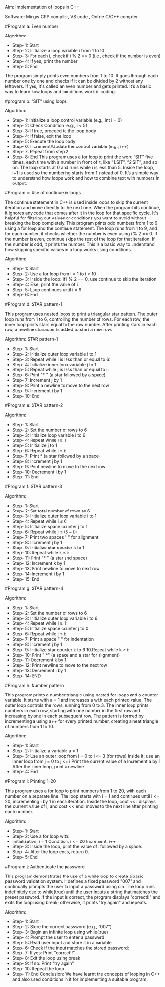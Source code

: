 Aim: Implementation of loops in C++

Software: Mingw CPP compiler, VS code , Online C/C++ compiler

#Program a: Even number

Algorithm:

- Step- 1: Start
- Step- 2: Initialize a loop variable i from 1 to 10
- Step- 3: For each i, check if i % 2 == 0 (i.e., check if the number is even)
- Step- 4: If yes, print the number
- Step- 5: End

The program simply prints even numbers from 1 to 10. It goes through each number one by one and checks if it can be divided by 2 without any leftovers. If yes, it's called an even number and gets printed. It's a basic way to learn how loops and conditions work in coding.

#program b: "SIT" using loops

Algorithm:

- Step- 1: Initialize a loop control variable (e.g., int i = 0)
- Step- 2: Check Condition (e.g., i < 5)
- Step- 3: If true, proceed to the loop body
- Step- 4: If false, exit the loop
- Step- 5: Execute the loop body
- Step- 6: Increment/Update the control variable (e.g., i++)
- Step- 7: Repeat from step 2
- Step- 8: End
This program uses a for loop to print the word “SIT” five times, each time with a number in front of it, like “1.SIT”, “2.SIT”, and so on. The loop starts at 0 and runs while i is less than 5. Inside the loop, i+1 is used so the numbering starts from 1 instead of 0. It’s a simple way to understand how loops work and how to combine text with numbers in output.

#Program c: Use of continue in loops

The continue statement in C++ is used inside loops to skip the current iteration and move directly to the next one. When the program hits continue, it ignores any code that comes after it in the loop for that specific cycle. It's helpful for filtering out values or conditions you want to avoid without breaking the loop completely. This program prints odd numbers from 1 to 9 using a for loop and the continue statement. The loop runs from 1 to 9, and for each number, it checks whether the number is even using i % 2 == 0. If the number is even, continue skips the rest of the loop for that iteration. If the number is odd, it prints the number. This is a basic way to understand how skipping specific values in a loop works using conditions.

Algorithm:

- Step- 1: Start
- Step- 2: Use a for loop from i = 1 to i < 10
- Step- 3: Inside the loop:
  If i % 2 == 0, use continue to skip the iteration
- Step- 4: Else, print the value of i
- Step- 5: Loop continues until i = 9
- Step- 6: End

#Program d: STAR pattern-1

This program uses nested loops to print a triangular star pattern. The outer loop runs from 1 to 6, controlling the number of rows. For each row, the inner loop prints stars equal to the row number. After printing stars in each row, a newline character is added to start a new row.

Algorithm: STAR pattern-1

- Step- 1: Start
- Step- 2: Initialize outer loop variable i to 1 
- Step- 3: Repeat while i is less than or equal to 6:
- Step- 4: Initialize inner loop variable j to 1 
- Step- 5: Repeat while j is less than or equal to i: 
- Step- 6: Print "* " (a star followed by a space)
- Step- 7: Increment j by 1 
- Step- 8: Print a newline to move to the next row 
- Step- 9: Increment i by 1 
- Step- 10: End

#Program e: STAR pattern-2

Algorithm:

- Step- 1: Start
- Step- 2: Set the number of rows to 6
- Step- 3: Initialize loop variable i to 6
- Step- 4: Repeat while i ≥ 1:
- Step- 5: Initialize j to 1
- Step- 6: Repeat while j ≤ i:
- Step- 7: Print * (a star followed by a space)
- Step- 8: Increment j by 1
- Step- 9: Print newline to move to the next row
- Step- 10: Decrement i by 1
- Step- 11: End

#Program f: STAR pattern-3

Algorithm:

- Step- 1: Start
- Step- 2: Set total number of rows as 6
- Step- 3: Initialize outer loop variable i to 1
- Step- 4: Repeat while i ≤ 6:
- Step- 5: Initialize space counter j to 1
- Step- 6: Repeat while j ≤ (6 − i):
- Step- 7: Print two spaces " " for alignment
- Step- 8: Increment j by 1
- Step- 9: Initialize star counter k to 1
- Step- 10: Repeat while k ≤ i:
- Step- 11: Print "* " (a star and space)
- Step- 12: Increment k by 1
- Step- 13: Print newline to move to next row
- Step- 14: Increment i by 1
- Step- 15: End

#Program g: STAR pattern-4

Algorithm:

- Step- 1: Start
- Step- 2: Set the number of rows to 6
- Step- 3: Initialize outer loop variable i to 6
- Step- 4: Repeat while i ≥ 1:
- Step- 5: Initialize space counter j to 0
- Step- 6: Repeat while j ≤ i:
- Step- 7: Print a space " " for indentation
- Step- 8: Increment j by 1
- Step- 9: Initialize star counter k to 6 10.Repeat while k ≥ i:
- Step- 10: Print " *" (a space and a star for alignment)
- Step- 11: Decrement k by 1
- Step- 12: Print newline to move to the next row
- Step- 13: Decrement i by 1
- Step- 14: END

#Program h: Number pattern

This program prints a number triangle using nested for loops and a counter variable. It starts with a = 1 and increases a with each printed value. The outer loop controls the rows, running from 0 to 3. The inner loop prints numbers in each row, starting with one number in the first row and increasing by one in each subsequent row. The pattern is formed by incrementing a using a++ for every printed number, creating a neat triangle of numbers from 1 to 10.

Algorithm:

- Step- 1: Start
- Step- 2: Initialize a variable a = 1
- Step- 3: Use an outer loop from i = 0 to i <= 3 (for rows)
  Inside it, use an inner loop from j = 0 to j <= i
  Print the current value of a
  Increment a by 1
  After the inner loop, print a newline
- Step- 4: End


#Program i: Printing 1-20

This program uses a for loop to print numbers from 1 to 20, with each number on a separate line. The loop starts with i = 1 and continues until i <= 20, incrementing i by 1 in each iteration. Inside the loop, cout << i displays the current value of i, and cout << endl moves to the next line after printing each number.

Algorithm:

- Step- 1: Start
- Step- 2: Use a for loop with:
- Initialization: i = 1
  Condition: i <= 20
  Increment: i++
- Step- 3: Inside the loop, print the value of i followed by a space.
- Step- 4: After the loop ends, return 0.
- Step- 5: End

#Program j: Authenticate the password

This program demonstrates the use of a while loop to create a basic password validation system. It defines a fixed password "007" and continually prompts the user to input a password using cin. The loop runs indefinitely due to while(true) until the user inputs a string that matches the preset password. If the input is correct, the program displays "correct!!" and exits the loop using break; otherwise, it prints "try again" and repeats.

Algorithm:

- Step- 1: Start
- Step- 2: Store the correct password (e.g., "007")
- Step- 3: Begin an infinite loop using while(true)
- Step- 4: Prompt the user to enter a password
- Step- 5: Read user input and store it in a variable
- Step- 6: Check if the input matches the stored password:
- Step- 7: If yes: Print "correct!!"
- Step- 8: Exit the loop using break
- Step- 9: If no: Print "try again"
- Step- 10: Repeat the loop
- Step- 11: End
Conclusion: We have learnt the concepts of looping in C++ and also used conditions in it for implementing a suitable program.
